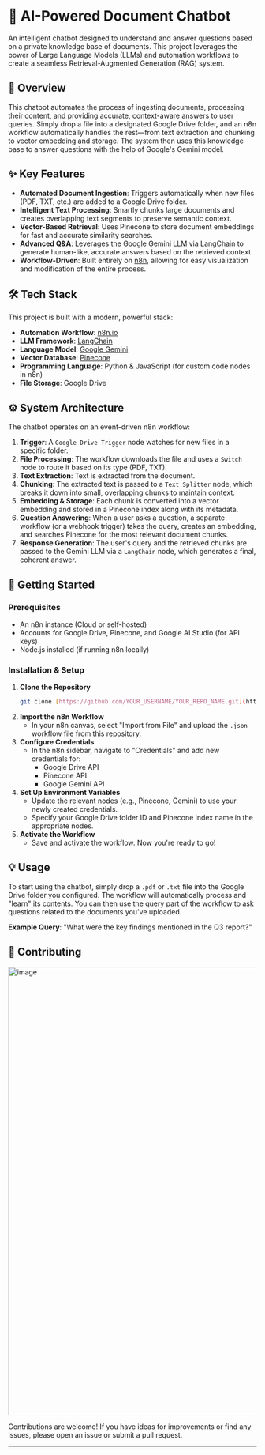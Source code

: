 
# 🤖 AI-Powered Document Chatbot

An intelligent chatbot designed to understand and answer questions based on a private knowledge base of documents. This project leverages the power of Large Language Models (LLMs) and automation workflows to create a seamless Retrieval-Augmented Generation (RAG) system.

## 🌟 Overview

This chatbot automates the process of ingesting documents, processing their content, and providing accurate, context-aware answers to user queries. Simply drop a file into a designated Google Drive folder, and an n8n workflow automatically handles the rest—from text extraction and chunking to vector embedding and storage. The system then uses this knowledge base to answer questions with the help of Google's Gemini model.

## ✨ Key Features

-   **Automated Document Ingestion**: Triggers automatically when new files (PDF, TXT, etc.) are added to a Google Drive folder.
-   **Intelligent Text Processing**: Smartly chunks large documents and creates overlapping text segments to preserve semantic context.
-   **Vector-Based Retrieval**: Uses Pinecone to store document embeddings for fast and accurate similarity searches.
-   **Advanced Q&A**: Leverages the Google Gemini LLM via LangChain to generate human-like, accurate answers based on the retrieved context.
-   **Workflow-Driven**: Built entirely on [n8n](https://n8n.io/), allowing for easy visualization and modification of the entire process.

## 🛠️ Tech Stack

This project is built with a modern, powerful stack:

-   **Automation Workflow**: [n8n.io](https://n8n.io/)
-   **LLM Framework**: [LangChain](https://www.langchain.com/)
-   **Language Model**: [Google Gemini](https://deepmind.google/technologies/gemini/)
-   **Vector Database**: [Pinecone](https://www.pinecone.io/)
-   **Programming Language**: Python & JavaScript (for custom code nodes in n8n)
-   **File Storage**: Google Drive

## ⚙️ System Architecture

The chatbot operates on an event-driven n8n workflow:

1.  **Trigger**: A `Google Drive Trigger` node watches for new files in a specific folder.
2.  **File Processing**: The workflow downloads the file and uses a `Switch` node to route it based on its type (PDF, TXT).
3.  **Text Extraction**: Text is extracted from the document.
4.  **Chunking**: The extracted text is passed to a `Text Splitter` node, which breaks it down into small, overlapping chunks to maintain context.
5.  **Embedding & Storage**: Each chunk is converted into a vector embedding and stored in a Pinecone index along with its metadata.
6.  **Question Answering**: When a user asks a question, a separate workflow (or a webhook trigger) takes the query, creates an embedding, and searches Pinecone for the most relevant document chunks.
7.  **Response Generation**: The user's query and the retrieved chunks are passed to the Gemini LLM via a `LangChain` node, which generates a final, coherent answer.

## 🚀 Getting Started

### Prerequisites

-   An n8n instance (Cloud or self-hosted)
-   Accounts for Google Drive, Pinecone, and Google AI Studio (for API keys)
-   Node.js installed (if running n8n locally)

### Installation & Setup

1.  **Clone the Repository**
    ```sh
    git clone [https://github.com/YOUR_USERNAME/YOUR_REPO_NAME.git](https://github.com/YOUR_USERNAME/YOUR_REPO_NAME.git)
    ```
2.  **Import the n8n Workflow**
    -   In your n8n canvas, select "Import from File" and upload the `.json` workflow file from this repository.
3.  **Configure Credentials**
    -   In the n8n sidebar, navigate to "Credentials" and add new credentials for:
        -   Google Drive API
        -   Pinecone API
        -   Google Gemini API
4.  **Set Up Environment Variables**
    -   Update the relevant nodes (e.g., Pinecone, Gemini) to use your newly created credentials.
    -   Specify your Google Drive folder ID and Pinecone index name in the appropriate nodes.
5.  **Activate the Workflow**
    -   Save and activate the workflow. Now you're ready to go!

## 💡 Usage

To start using the chatbot, simply drop a `.pdf` or `.txt` file into the Google Drive folder you configured. The workflow will automatically process and "learn" its contents. You can then use the query part of the workflow to ask questions related to the documents you've uploaded.

**Example Query**: "What were the key findings mentioned in the Q3 report?"

## 🤝 Contributing


<img width="1895" height="908" alt="image" src="https://github.com/user-attachments/assets/e3edcc57-e7ff-4c80-989c-8c28be689b42" />

Contributions are welcome! If you have ideas for improvements or find any issues, please open an issue or submit a pull request.

---
